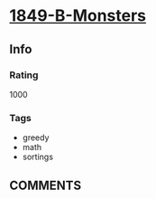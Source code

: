 # [1849-B-Monsters](https://codeforces.com/problemset/problem/1849/B)

## Info

### Rating

1000

### Tags

- greedy
- math
- sortings

## __COMMENTS__

> 
